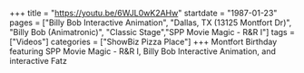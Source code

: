 +++
title = "https://youtu.be/6WJL0wK2AHw"
startdate = "1987-01-23"
pages = ["Billy Bob Interactive Animation", "Dallas, TX (13125 Montfort Dr)", "Billy Bob (Animatronic)", "Classic Stage","SPP Movie Magic - R&R I"]
tags = ["Videos"]
categories = ["ShowBiz Pizza Place"]
+++
Montfort Birthday featuring SPP Movie Magic - R&R I, Billy Bob Interactive Animation, and interactive Fatz